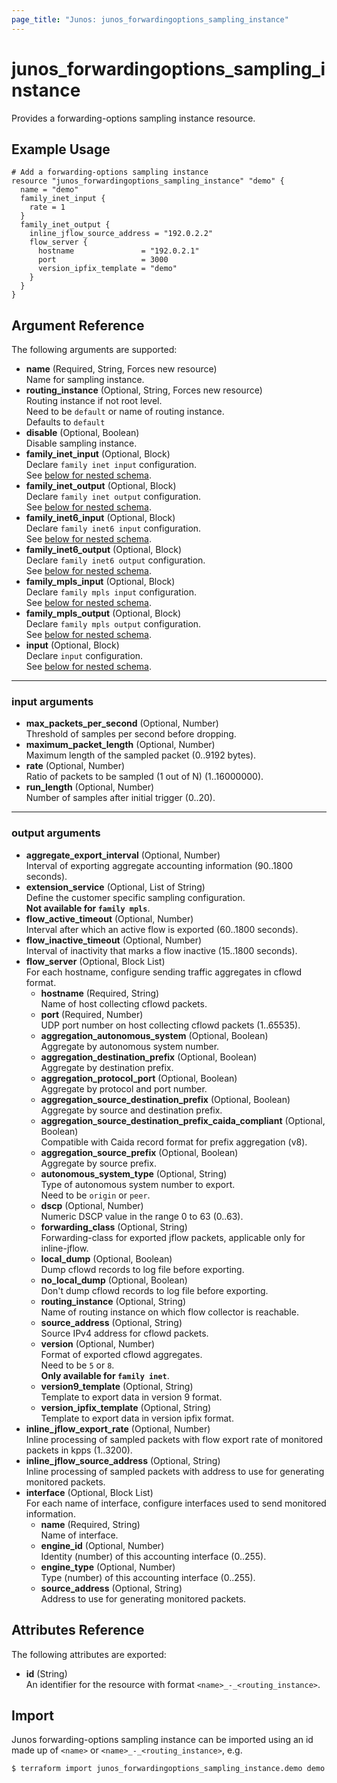 ```yaml
---
page_title: "Junos: junos_forwardingoptions_sampling_instance"
---
```


# junos_forwardingoptions_sampling_instance

Provides a forwarding-options sampling instance resource.

## Example Usage

```hcl
# Add a forwarding-options sampling instance
resource "junos_forwardingoptions_sampling_instance" "demo" {
  name = "demo"
  family_inet_input {
    rate = 1
  }
  family_inet_output {
    inline_jflow_source_address = "192.0.2.2"
    flow_server {
      hostname               = "192.0.2.1"
      port                   = 3000
      version_ipfix_template = "demo"
    }
  }
}
```

## Argument Reference

The following arguments are supported:

- **name** (Required, String, Forces new resource)  
  Name for sampling instance.
- **routing_instance** (Optional, String, Forces new resource)  
  Routing instance if not root level.  
  Need to be `default` or name of routing instance.  
  Defaults to `default`
- **disable** (Optional, Boolean)  
  Disable sampling instance.
- **family_inet_input** (Optional, Block)  
  Declare `family inet input` configuration.  
  See [below for nested schema](#input-arguments).
- **family_inet_output** (Optional, Block)  
  Declare `family inet output` configuration.  
  See [below for nested schema](#output-arguments).
- **family_inet6_input** (Optional, Block)  
  Declare `family inet6 input` configuration.  
  See [below for nested schema](#input-arguments).
- **family_inet6_output** (Optional, Block)  
  Declare `family inet6 output` configuration.  
  See [below for nested schema](#output-arguments).
- **family_mpls_input** (Optional, Block)  
  Declare `family mpls input` configuration.  
  See [below for nested schema](#input-arguments).
- **family_mpls_output** (Optional, Block)  
  Declare `family mpls output` configuration.  
  See [below for nested schema](#output-arguments).
- **input** (Optional, Block)  
  Declare `input` configuration.  
  See [below for nested schema](#input-arguments).

---

### input arguments

- **max_packets_per_second** (Optional, Number)  
  Threshold of samples per second before dropping.
- **maximum_packet_length** (Optional, Number)  
  Maximum length of the sampled packet (0..9192 bytes).
- **rate** (Optional, Number)  
  Ratio of packets to be sampled (1 out of N) (1..16000000).
- **run_length** (Optional, Number)  
  Number of samples after initial trigger (0..20).

---

### output arguments

- **aggregate_export_interval** (Optional, Number)  
  Interval of exporting aggregate accounting information (90..1800 seconds).
- **extension_service** (Optional, List of String)  
  Define the customer specific sampling configuration.  
  **Not available for `family mpls`**.
- **flow_active_timeout** (Optional, Number)  
  Interval after which an active flow is exported (60..1800 seconds).
- **flow_inactive_timeout** (Optional, Number)  
  Interval of inactivity that marks a flow inactive (15..1800 seconds).
- **flow_server** (Optional, Block List)  
  For each hostname, configure sending traffic aggregates in cflowd format.
  - **hostname** (Required, String)  
    Name of host collecting cflowd packets.
  - **port** (Required, Number)  
    UDP port number on host collecting cflowd packets (1..65535).
  - **aggregation_autonomous_system** (Optional, Boolean)  
    Aggregate by autonomous system number.
  - **aggregation_destination_prefix** (Optional, Boolean)  
    Aggregate by destination prefix.
  - **aggregation_protocol_port** (Optional, Boolean)  
    Aggregate by protocol and port number.
  - **aggregation_source_destination_prefix** (Optional, Boolean)  
    Aggregate by source and destination prefix.
  - **aggregation_source_destination_prefix_caida_compliant** (Optional, Boolean)  
    Compatible with Caida record format for prefix aggregation (v8).
  - **aggregation_source_prefix** (Optional, Boolean)  
    Aggregate by source prefix.
  - **autonomous_system_type** (Optional, String)  
    Type of autonomous system number to export.  
    Need to be `origin` or `peer`.
  - **dscp** (Optional, Number)  
    Numeric DSCP value in the range 0 to 63 (0..63).
  - **forwarding_class** (Optional, String)  
    Forwarding-class for exported jflow packets, applicable only for inline-jflow.
  - **local_dump** (Optional, Boolean)  
    Dump cflowd records to log file before exporting.
  - **no_local_dump** (Optional, Boolean)  
    Don't dump cflowd records to log file before exporting.
  - **routing_instance** (Optional, String)  
    Name of routing instance on which flow collector is reachable.
  - **source_address** (Optional, String)  
    Source IPv4 address for cflowd packets.
  - **version** (Optional, Number)  
    Format of exported cflowd aggregates.  
    Need to be `5` or `8`.  
    **Only available for `family inet`**.
  - **version9_template** (Optional, String)  
    Template to export data in version 9 format.
  - **version_ipfix_template** (Optional, String)  
    Template to export data in version ipfix format.
- **inline_jflow_export_rate** (Optional, Number)  
  Inline processing of sampled packets with flow export rate of monitored packets in kpps (1..3200).
- **inline_jflow_source_address** (Optional, String)  
  Inline processing of sampled packets with address to use for generating monitored packets.
- **interface** (Optional, Block List)  
  For each name of interface, configure interfaces used to send monitored information.
  - **name** (Required, String)  
    Name of interface.
  - **engine_id** (Optional, Number)  
    Identity (number) of this accounting interface (0..255).
  - **engine_type** (Optional, Number)  
    Type (number) of this accounting interface (0..255).
  - **source_address** (Optional, String)  
    Address to use for generating monitored packets.

## Attributes Reference

The following attributes are exported:

- **id** (String)  
  An identifier for the resource with format `<name>_-_<routing_instance>`.

## Import

Junos forwarding-options sampling instance can be imported using an id made up of
`<name>` or `<name>_-_<routing_instance>`, e.g.

```shell
$ terraform import junos_forwardingoptions_sampling_instance.demo demo
```

